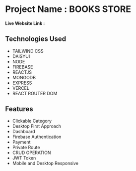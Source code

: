 <h1>Project Name : BOOKS STORE</h1>

<h4>Live Website Link : </h4>

<h2>Technologies Used</h2>
<ul>
<li>TAILWIND CSS</li>
<li>DAISYUI</li>
<li> NODE</li>
<li>FIREBASE</li>
<li>REACTJS</li>
<li>MONGODB</li>
<li>EXPRESS</li>
<li>VERCEL</li>
<li>REACT ROUTER DOM</li>
</ul>

<h2>Features</h2>
<ul>
<li>Clickable Category</li>
<li>Desktop First Approach</li>
<li>Dashboard</li>
<li>Firebase Authentication</li>
<li>Payment</li>
<li>Private Route</li>
<li>CRUD OPERATION</li>
<li>JWT Token</li>
<li>Mobile and Desktop Responsive</li>
</ul>
